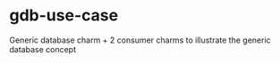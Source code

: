 # gdb-use-case
Generic database charm + 2 consumer charms to illustrate the generic database concept
